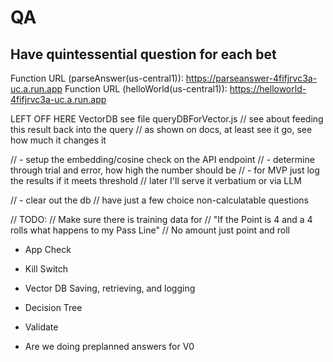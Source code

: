 # QA

## Have quintessential question for each bet

Function URL (parseAnswer(us-central1)): https://parseanswer-4fifjrvc3a-uc.a.run.app
Function URL (helloWorld(us-central1)): https://helloworld-4fifjrvc3a-uc.a.run.app







LEFT OFF HERE
VectorDB see file queryDBForVector.js
// see about feeding this result back into the query
// as shown on docs, at least see it go, see how much it changes it

// - setup the embedding/cosine check on the API endpoint
// - determine through trial and error, how high the number should be
// - for MVP just log the results if it meets threshold
//      later I'll serve it verbatium or via LLM

// - clear out the db
//      have just a few choice non-calculatable questions











// TODO:
// Make sure there is training data for
// "If the Point is 4 and a 4 rolls what happens to my Pass Line"
// No amount just point and roll












- App Check
- Kill Switch
- Vector DB Saving, retrieving, and logging
- Decision Tree
- Validate

- Are we doing preplanned answers for V0


